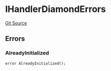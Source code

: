 # IHandlerDiamondErrors
[Git Source](https://github.com/thrackle-io/forte-rules-engine/blob/711083cf73df92cf4f18e3e51c50d0b3b5021828/src/common/IErrors.sol)


## Errors
### AlreadyInitialized

```solidity
error AlreadyInitialized();
```

